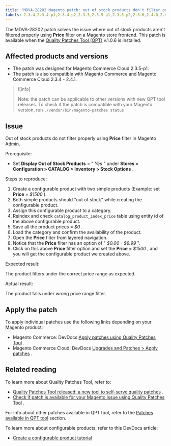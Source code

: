 ```yaml
---
title: "MDVA-28202 Magento patch: out of stock products don't filter properly"
labels: 2.3.4,2.3.4-p1,2.3.4-p2,2.3.5,2.3.5-p1,2.3.5-p2,2.3.6,2.4.0,2.4.0-p1,2.4.1,QPT 1.0.6,QPT patches,Magento Commerce,Magento Commerce Cloud,configurable product,display price,support tools
---
```


The MDVA-28202 patch solves the issue where out of stock products aren't filtered properly using **Price** filter on a Magento store frontend. This patch is available when the [Quality Patches Tool (QPT)](https://devdocs.magento.com/guides/v2.4/comp-mgr/patching.html#mqp) v.1.0.6 is installed.

## Affected products and versions

* The patch was designed for Magento Commerce Cloud 2.3.5-p1.
* The patch is also compatible with Magento Commerce and Magento Commerce Cloud 2.3.4 - 2.4.1.

>![info]
>
>Note: the patch can be applicable to other versions with new QPT tool releases. To check if the patch is compatible with your Magento version, run `./vendor/bin/magento-patches
    status` 

## Issue

Out of stock products do not filter properly using **Price** filter in Magento Admin.

 <span class="wysiwyg-underline">Prerequisite:</span> 

* Set **Display Out of Stock Products** = " *Yes* " under **Stores > Configuration > CATALOG > Inventory > Stock Options** .

 <span class="wysiwyg-underline">Steps to reproduce:</span> 

1. Create a configurable product with two simple products (Example: set **Price** = *$1500* ).
1. Both simple products should "out of stock" while creating the configurable product.
1. Assign this configurable product to a category.
1. Reindex and check `catalog_product_index_price` table using entity id of the above configurable product.
1. Save all the product prices = *$0* .
1. Load the category and confirm the availability of the product.
1. Open the **Price** filter from layered navigation.
1. Notice that the **Price** filter has an option of " *$0.00 - $9.99* ".
1. Click on this above **Price** filter option and set the **Price** = *$1500* , and you will get the configurable product we created above.

 <span class="wysiwyg-underline">Expected result:</span> 

The product filters under the correct price range as expected.

 <span class="wysiwyg-underline">Actual result:</span> 

The product falls under wrong price range filter.

## Apply the patch

To apply individual patches use the following links depending on your Magento product:

* Magento Commerce: DevDocs [Apply patches using Quality Patches Tool](https://devdocs.magento.com/guides/v2.4/comp-mgr/patching/mqp.html) .
* Magento Commerce Cloud: DevDocs [Upgrades and Patches > Apply patches](https://devdocs.magento.com/cloud/project/project-patch.html) .

## Related reading

To learn more about Quality Patches Tool, refer to:

* [Quality Patches Tool released: a new tool to self-serve quality patches](https://support.magento.com/hc/en-us/articles/360047139492) .
* [Check if patch is available for your Magento issue using Quality Patches Tool](https://support.magento.com/hc/en-us/articles/360047125252) .

For info about other patches available in QPT tool, refer to the [Patches available in QPT tool](https://support.magento.com/hc/en-us/sections/360010506631-Patches-available-in-QPT-tool-) section.

To learn more about configurable products, refer to this DevDocs article:

* [Create a configurable product tutorial](https://devdocs.magento.com/guides/v2.4/rest/tutorials/configurable-product/config-product-intro.html)

